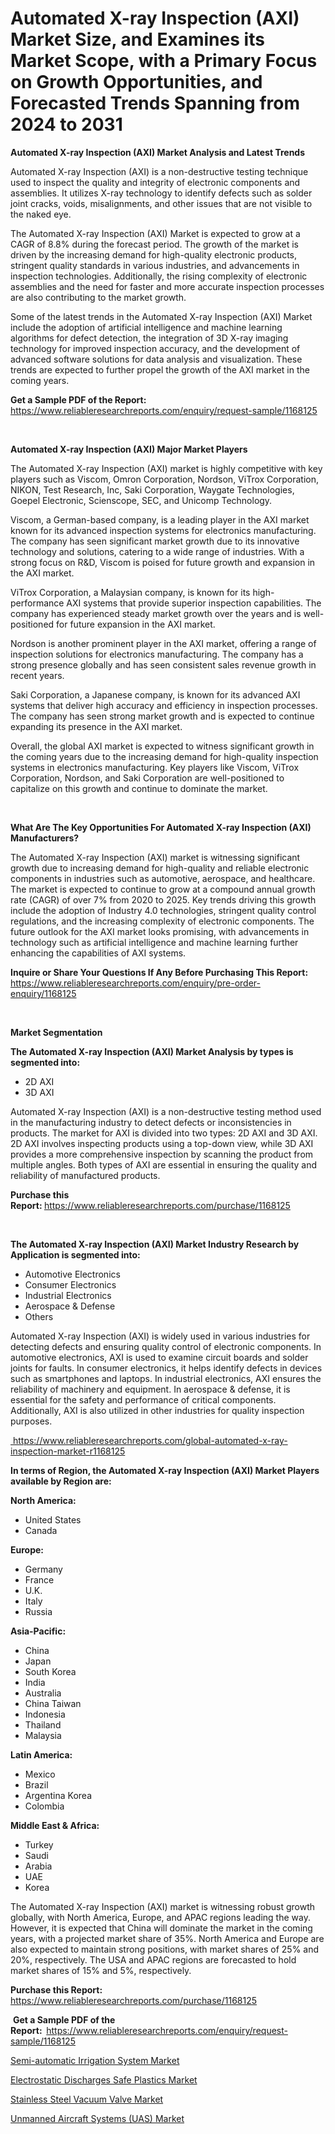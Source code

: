 <p><h1>Automated X-ray Inspection (AXI) Market Size, and Examines its Market Scope, with a Primary Focus on Growth Opportunities, and Forecasted Trends Spanning from 2024 to 2031</h1></p><p><strong>Automated X-ray Inspection (AXI) Market Analysis and Latest Trends</strong></p>
<p><p>Automated X-ray Inspection (AXI) is a non-destructive testing technique used to inspect the quality and integrity of electronic components and assemblies. It utilizes X-ray technology to identify defects such as solder joint cracks, voids, misalignments, and other issues that are not visible to the naked eye.</p><p>The Automated X-ray Inspection (AXI) Market is expected to grow at a CAGR of 8.8% during the forecast period. The growth of the market is driven by the increasing demand for high-quality electronic products, stringent quality standards in various industries, and advancements in inspection technologies. Additionally, the rising complexity of electronic assemblies and the need for faster and more accurate inspection processes are also contributing to the market growth.</p><p>Some of the latest trends in the Automated X-ray Inspection (AXI) Market include the adoption of artificial intelligence and machine learning algorithms for defect detection, the integration of 3D X-ray imaging technology for improved inspection accuracy, and the development of advanced software solutions for data analysis and visualization. These trends are expected to further propel the growth of the AXI market in the coming years.</p></p>
<p><strong>Get a Sample PDF of the Report:&nbsp;</strong> <a href="https://www.reliableresearchreports.com/enquiry/request-sample/1168125">https://www.reliableresearchreports.com/enquiry/request-sample/1168125</a></p>
<p>&nbsp;</p>
<p><strong>Automated X-ray Inspection (AXI) Major Market Players</strong></p>
<p><p>The Automated X-ray Inspection (AXI) market is highly competitive with key players such as Viscom, Omron Corporation, Nordson, ViTrox Corporation, NIKON, Test Research, Inc, Saki Corporation, Waygate Technologies, Goepel Electronic, Scienscope, SEC, and Unicomp Technology. </p><p>Viscom, a German-based company, is a leading player in the AXI market known for its advanced inspection systems for electronics manufacturing. The company has seen significant market growth due to its innovative technology and solutions, catering to a wide range of industries. With a strong focus on R&D, Viscom is poised for future growth and expansion in the AXI market.</p><p>ViTrox Corporation, a Malaysian company, is known for its high-performance AXI systems that provide superior inspection capabilities. The company has experienced steady market growth over the years and is well-positioned for future expansion in the AXI market. </p><p>Nordson is another prominent player in the AXI market, offering a range of inspection solutions for electronics manufacturing. The company has a strong presence globally and has seen consistent sales revenue growth in recent years.</p><p>Saki Corporation, a Japanese company, is known for its advanced AXI systems that deliver high accuracy and efficiency in inspection processes. The company has seen strong market growth and is expected to continue expanding its presence in the AXI market.</p><p>Overall, the global AXI market is expected to witness significant growth in the coming years due to the increasing demand for high-quality inspection systems in electronics manufacturing. Key players like Viscom, ViTrox Corporation, Nordson, and Saki Corporation are well-positioned to capitalize on this growth and continue to dominate the market.</p></p>
<p>&nbsp;</p>
<p><strong>What Are The Key Opportunities For Automated X-ray Inspection (AXI) Manufacturers?</strong></p>
<p><p>The Automated X-ray Inspection (AXI) market is witnessing significant growth due to increasing demand for high-quality and reliable electronic components in industries such as automotive, aerospace, and healthcare. The market is expected to continue to grow at a compound annual growth rate (CAGR) of over 7% from 2020 to 2025. Key trends driving this growth include the adoption of Industry 4.0 technologies, stringent quality control regulations, and the increasing complexity of electronic components. The future outlook for the AXI market looks promising, with advancements in technology such as artificial intelligence and machine learning further enhancing the capabilities of AXI systems.</p></p>
<p><strong>Inquire or Share Your Questions If Any Before Purchasing This Report:</strong> <a href="https://www.reliableresearchreports.com/enquiry/pre-order-enquiry/1168125">https://www.reliableresearchreports.com/enquiry/pre-order-enquiry/1168125</a></p>
<p>&nbsp;</p>
<p><strong>Market Segmentation</strong></p>
<p><strong>The Automated X-ray Inspection (AXI) Market Analysis by types is segmented into:</strong></p>
<p><ul><li>2D AXI</li><li>3D AXI</li></ul></p>
<p><p>Automated X-ray Inspection (AXI) is a non-destructive testing method used in the manufacturing industry to detect defects or inconsistencies in products. The market for AXI is divided into two types: 2D AXI and 3D AXI. 2D AXI involves inspecting products using a top-down view, while 3D AXI provides a more comprehensive inspection by scanning the product from multiple angles. Both types of AXI are essential in ensuring the quality and reliability of manufactured products.</p></p>
<p><strong>Purchase this Report:&nbsp;</strong><a href="https://www.reliableresearchreports.com/purchase/1168125">https://www.reliableresearchreports.com/purchase/1168125</a></p>
<p>&nbsp;</p>
<p><strong>The Automated X-ray Inspection (AXI) Market Industry Research by Application is segmented into:</strong></p>
<p><ul><li>Automotive Electronics</li><li>Consumer Electronics</li><li>Industrial Electronics</li><li>Aerospace & Defense</li><li>Others</li></ul></p>
<p><p>Automated X-ray Inspection (AXI) is widely used in various industries for detecting defects and ensuring quality control of electronic components. In automotive electronics, AXI is used to examine circuit boards and solder joints for faults. In consumer electronics, it helps identify defects in devices such as smartphones and laptops. In industrial electronics, AXI ensures the reliability of machinery and equipment. In aerospace & defense, it is essential for the safety and performance of critical components. Additionally, AXI is also utilized in other industries for quality inspection purposes.</p></p>
<p><a href="https://www.reliableresearchreports.com/global-automated-x-ray-inspection-market-r1168125">&nbsp;https://www.reliableresearchreports.com/global-automated-x-ray-inspection-market-r1168125</a></p>
<p><strong>In terms of Region, the Automated X-ray Inspection (AXI) Market Players available by Region are:</strong></p>
<p>
    <p> <strong> North America: </strong>
        <ul>
            <li>United States</li>
            <li>Canada</li>
        </ul>
        </p> 
    <p> <strong> Europe: </strong>
        <ul>
            <li>Germany</li>
            <li>France</li>
            <li>U.K.</li>
            <li>Italy</li>
            <li>Russia</li>
        </ul>
        </p> 
    <p> <strong> Asia-Pacific: </strong>
        <ul>
            <li>China</li>
            <li>Japan</li>
            <li>South Korea</li>
            <li>India</li>
            <li>Australia</li>
            <li>China Taiwan</li>
            <li>Indonesia</li>
            <li>Thailand</li>
            <li>Malaysia</li>
        </ul>
        </p> 
    <p> <strong> Latin America: </strong>
        <ul>
            <li>Mexico</li>
            <li>Brazil</li>
            <li>Argentina Korea</li>
            <li>Colombia</li>
        </ul>
        </p> 
    <p> <strong> Middle East & Africa: </strong>
        <ul>
            <li>Turkey</li>
            <li>Saudi</li>
            <li>Arabia</li>
            <li>UAE</li>
            <li>Korea</li>
        </ul>
    </p>
    </p>
<p><p>The Automated X-ray Inspection (AXI) market is witnessing robust growth globally, with North America, Europe, and APAC regions leading the way. However, it is expected that China will dominate the market in the coming years, with a projected market share of 35%. North America and Europe are also expected to maintain strong positions, with market shares of 25% and 20%, respectively. The USA and APAC regions are forecasted to hold market shares of 15% and 5%, respectively.</p></p>
<p><strong>Purchase this Report: </strong><a href="https://www.reliableresearchreports.com/purchase/1168125">https://www.reliableresearchreports.com/purchase/1168125</a></p>
<p>&nbsp;<strong>Get a Sample PDF of the Report:&nbsp;&nbsp;</strong><a href="https://www.reliableresearchreports.com/enquiry/request-sample/1168125">https://www.reliableresearchreports.com/enquiry/request-sample/1168125</a></p>
<p><strong></strong></p>
<p><p><a href="https://www.linkedin.com/pulse/semi-automatic-irrigation-system-market-exploring-share-trends-gqdqc?trackingId=IeKXCVo80nuBiFg%2BS7NScw%3D%3D">Semi-automatic Irrigation System Market</a></p><p><a href="https://issuu.com/reportprime-2/docs/electrostatic-discharges-safe-plastics-market-size">Electrostatic Discharges Safe Plastics Market</a></p><p><a href="https://www.linkedin.com/pulse/stainless-steel-vacuum-valvenbspmarket-focuses-market-share-hdenc?trackingId=OhcmqyOfCljs8mhWUkUmHg%3D%3D">Stainless Steel Vacuum Valve Market</a></p><p><a href="https://github.com/RickHolmes3/Market-Research-Report-List-4/blob/main/unmanned-aircraft-systems-uas-market.md">Unmanned Aircraft Systems (UAS) Market</a></p></p>